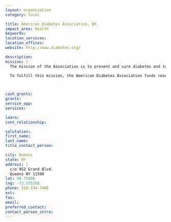 ```yaml
---
layout: organization
category: local

title: American Diabetes Association, NY.
impact_area: Health
keywords: 
location_services: 
location_offices: 
website: http://www.diabetes.org/

description: 
mission: |
  The mission of the Association is to prevent and cure diabetes and to improve the lives of all people affected by diabetes.

  To fulfill this mission, the American Diabetes Association funds research </diabetes-research/research-home.jsp>, publishes scientific findings, provides information </about-diabetes.jsp> and other services to people with diabetes, their families, health professionals </for-health-professionals-and-scientists/professionals.jsp> and the public. The Association is also actively involved in advocating </advocacy-and-legalresources/advocacy.jsp> for scientific research and for the rights of people with diabetes.

  

cash_grants: 
grants: 
service_opp: 
services: 

learn: 
cont_relationship: 

salutation: 
first_name: 
last_name: 
title_contact_person: 

city: Queens
state: NY
address: |
  c/o 952 Grand Blvd.     
  Queens NY 11590
lat: 40.75606
lng: -73.575268
phone: 516-334-7486
ext: 
fax: 
email: 
preferred_contact: 
contact_person_intro: 
---
```

